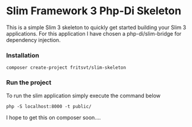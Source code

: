 # Slim Framework 3 Php-Di Skeleton

This is a simple Slim 3 skeleton to quickly get started building your Slim 3 applications.
For this application I have chosen a php-di/slim-bridge for dependency injection.

### Installation
```
composer create-project fritsvt/slim-skeleton
```

### Run the project
To run the slim application simply execute the command below
```
php -S localhost:8000 -t public/
```

I hope to get this on composer soon....